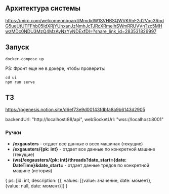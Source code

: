 ## Архитектура системы
https://miro.com/welcomeonboard/MmdidW1SVHBSQWVKRnF2d2Vqc3RndG5ueUtUTFFhb05IdXRjYUhxanJzNmhJcTJRcXRmelhSWmRRUVVnTzc5MHwzMDc0NDU3MzQ4MzAyNzYyNDExfDI=?share_link_id=283531829997

## Запуск
```
docker-compose up
```

PS: Фронт еще не в докере, чтобы проверить:
```
cd ui
npm run serve
```

## ТЗ
https://pgenesis.notion.site/d6ef73e9d00143fdbfa8a9b6143d2905

backendUrl: "http://localhost:88/api",
webSocketUrl: "wss://localhost:8001"

### Ручки

- <b>/exgausters</b> - отдает все данные о всех машинах (текущие)
- <b>/exgausters/{pk: int}</b> - отдает все данные по конкретной машине (текущие)
- <b>(ws)/exgausters/{pk: int}/threads?date_start={date: DateTime}&date_start=</b> - отдает данные тредов по конкретной машине (история)

{
    ps: [id: int, description: {}, values: [{value: значение, date: момент}, {value: null, date: момент}]]
}
